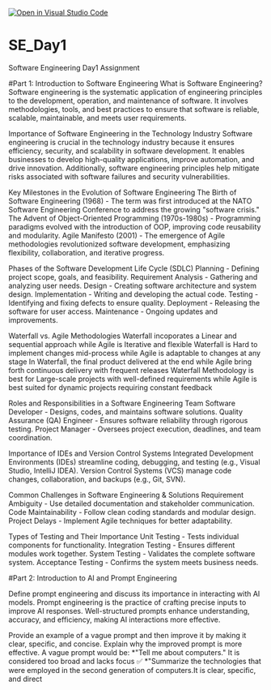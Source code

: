 [![Open in Visual Studio Code](https://classroom.github.com/assets/open-in-vscode-2e0aaae1b6195c2367325f4f02e2d04e9abb55f0b24a779b69b11b9e10269abc.svg)](https://classroom.github.com/online_ide?assignment_repo_id=18370236&assignment_repo_type=AssignmentRepo)
# SE_Day1
Software Engineering Day1 Assignment

#Part 1: Introduction to Software Engineering
What is Software Engineering?
Software engineering is the systematic application of engineering principles to the development, operation, and maintenance of software. It involves methodologies, tools, and best practices to ensure that software is reliable, scalable, maintainable, and meets user requirements.

Importance of Software Engineering in the Technology Industry
Software engineering is crucial in the technology industry because it ensures efficiency, security, and scalability in software development. It enables businesses to develop high-quality applications, improve automation, and drive innovation. Additionally, software engineering principles help mitigate risks associated with software failures and security vulnerabilities.

Key Milestones in the Evolution of Software Engineering
The Birth of Software Engineering (1968) - The term was first introduced at the NATO Software Engineering Conference to address the growing "software crisis."
The Advent of Object-Oriented Programming (1970s-1980s) - Programming paradigms evolved with the introduction of OOP, improving code reusability and modularity.
Agile Manifesto (2001) - The emergence of Agile methodologies revolutionized software development, emphasizing flexibility, collaboration, and iterative progress.

Phases of the Software Development Life Cycle (SDLC)
Planning - Defining project scope, goals, and feasibility.
Requirement Analysis - Gathering and analyzing user needs.
Design - Creating software architecture and system design.
Implementation - Writing and developing the actual code.
Testing - Identifying and fixing defects to ensure quality.
Deployment - Releasing the software for user access.
Maintenance - Ongoing updates and improvements.

Waterfall vs. Agile Methodologies
Waterfall incoporates a Linear and sequential approach while Agile is Iterative and flexible
Waterfall is Hard to implement changes mid-process while Agile is adaptable to changes at any stage
In Waterfall, the final product delivered at the end while Agile bring forth continuous delivery with frequent releases
Waterfall Methodology is best for Large-scale projects with well-defined requirements while Agile is best suited for dynamic projects requiring constant feedback


Roles and Responsibilities in a Software Engineering Team
Software Developer - Designs, codes, and maintains software solutions.
Quality Assurance (QA) Engineer - Ensures software reliability through rigorous testing.
Project Manager - Oversees project execution, deadlines, and team coordination.

Importance of IDEs and Version Control Systems
Integrated Development Environments (IDEs) streamline coding, debugging, and testing (e.g., Visual Studio, IntelliJ IDEA).
Version Control Systems (VCS) manage code changes, collaboration, and backups (e.g., Git, SVN).

Common Challenges in Software Engineering & Solutions
Requirement Ambiguity - Use detailed documentation and stakeholder communication.
Code Maintainability - Follow clean coding standards and modular design.
Project Delays - Implement Agile techniques for better adaptability.

Types of Testing and Their Importance
Unit Testing - Tests individual components for functionality.
Integration Testing - Ensures different modules work together.
System Testing - Validates the complete software system.
Acceptance Testing - Confirms the system meets business needs.

#Part 2: Introduction to AI and Prompt Engineering


Define prompt engineering and discuss its importance in interacting with AI models.
Prompt engineering is the practice of crafting precise inputs to improve AI responses. Well-structured prompts enhance understanding, accuracy, and efficiency, making AI interactions more effective.  


Provide an example of a vague prompt and then improve it by making it clear, specific, and concise. Explain why the improved prompt is more effective.
A vague prompt would be: *"Tell me about computers." It is considered too broad and lacks focus
✅ *"Summarize the technologies that were employed in the second generation of computers.It is clear, specific, and direct
